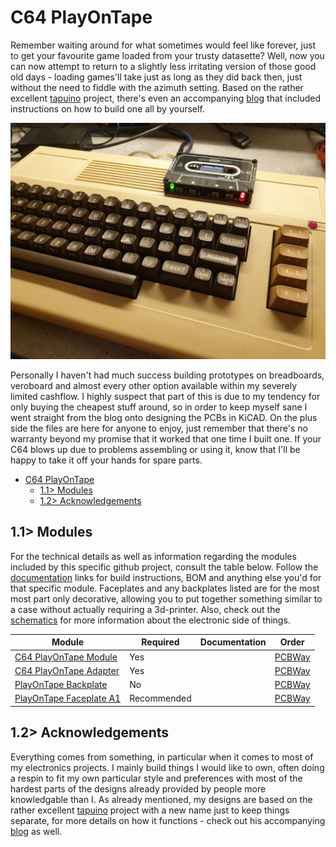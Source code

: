 # C64 PlayOnTape
Remember waiting around for what sometimes would feel like forever, just to get your favourite game loaded from your trusty datasette? Well, now you can now attempt to return to a slightly less irritating version of those good old days - loading games'll take just as long as they did back then, just without the need to fiddle with the azimuth setting. Based on the rather excellent [tapuino](https://github.com/sweetlilmre/tapuino) project, there's even an accompanying [blog](http://sweetlilmre.blogspot.com/search/label/Tapuino) that included instructions on how to build one all by yourself.

![Finished unit with C64](https://github.com/tebl/C64-PlayOnTape/raw/main/gallery/2022-04-20%2022.53.43.jpg)

Personally I haven't had much success building prototypes on breadboards, veroboard and almost every other option available within my severely limited cashflow. I highly suspect that part of this is due to my tendency for only buying the cheapest stuff around, so in order to keep myself sane I went straight from the blog onto designing the PCBs in KiCAD. On the plus side the files are here for anyone to enjoy, just remember that there's no warranty beyond my promise that it worked that one time I built one. If your C64 blows up due to problems assembling or using it, know that I'll be happy to take it off your hands for spare parts.

- [C64 PlayOnTape](#c64-playontape)
  - [1.1> Modules](#11-modules)
  - [1.2> Acknowledgements](#12-acknowledgements)

## 1.1> Modules
For the technical details as well as information regarding the modules included by this specific github project, consult the table below. Follow the [documentation](https://github.com/tebl/C64-PlayOnTape/tree/main/documentation) links for build instructions, BOM and anything else you'd for that specific module. Faceplates and any backplates listed are for the most most part only decorative, allowing you to put together something similar to a case without actually requiring a 3d-printer. Also, check out the [schematics](https://github.com/tebl/C64-PlayOnTape/tree/main/documentation/schematic) for more information about the electronic side of things.

| Module                 | Required    | Documentation                      | Order      |
| ---------------------- | ----------- | ---------------------------------- | ---------- |
| [C64 PlayOnTape Module](https://github.com/tebl/C64-PlayOnTape/tree/main/PlayOnTape%20Module) | Yes         |                                    | [PCBWay](https://www.pcbway.com/project/shareproject/C64_PlayOnTape_7281e4c0.html)
| [C64 PlayOnTape Adapter](https://github.com/tebl/C64-PlayOnTape/tree/main/PlayOnTape%20Adapter) | Yes         |                                    | [PCBWay](https://www.pcbway.com/project/shareproject/C64_PlayOnTape_Adapter_6b7e3197.html)
| [PlayOnTape Backplate](https://github.com/tebl/C64-PlayOnTape/tree/main/faceplates/PlayOnTape%20Backplate) | No          |                                    | [PCBWay](https://www.pcbway.com/project/shareproject/C64_PlayOnTape_Backplate_04d028fa.html)
| [PlayOnTape Faceplate A1](https://github.com/tebl/C64-PlayOnTape/tree/main/faceplates/PlayOnTape%20Faceplate%20A1) | Recommended |                                    | [PCBWay](https://www.pcbway.com/project/shareproject/C64_PlayOnTape_Faceplate_FA1_dac67ded.html)

## 1.2> Acknowledgements
Everything comes from something, in particular when it comes to most of my electronics projects. I mainly build things I would like to own, often doing a respin to fit my own particular style and preferences with most of the hardest parts of the designs already provided by people more knowledgable than I. As already mentioned, my designs are based on the rather excellent [tapuino](https://github.com/sweetlilmre/tapuino) project with a new name just to keep things separate, for more details on how it functions - check out his accompanying [blog](http://sweetlilmre.blogspot.com/search/label/Tapuino) as well.